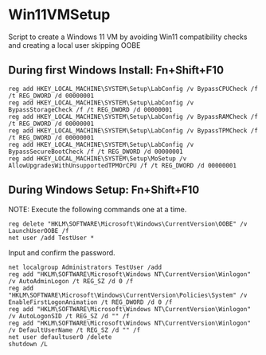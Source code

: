 # Win11VMSetup
Script to create a Windows 11 VM by avoiding Win11 compatibility checks and creating a local user skipping OOBE

## During first Windows Install: Fn+Shift+F10
```
reg add HKEY_LOCAL_MACHINE\SYSTEM\Setup\LabConfig /v BypassCPUCheck /f /t REG_DWORD /d 00000001
reg add HKEY_LOCAL_MACHINE\SYSTEM\Setup\LabConfig /v BypassStorageCheck /f /t REG_DWORD /d 00000001
reg add HKEY_LOCAL_MACHINE\SYSTEM\Setup\LabConfig /v BypassRAMCheck /f /t REG_DWORD /d 00000001
reg add HKEY_LOCAL_MACHINE\SYSTEM\Setup\LabConfig /v BypassTPMCheck /f /t REG_DWORD /d 00000001
reg add HKEY_LOCAL_MACHINE\SYSTEM\Setup\LabConfig /v BypassSecureBootCheck /f /t REG_DWORD /d 00000001
reg add HKEY_LOCAL_MACHINE\SYSTEM\Setup\MoSetup /v AllowUpgradesWithUnsupportedTPMOrCPU /f /t REG_DWORD /d 00000001
```
## During Windows Setup: Fn+Shift+F10
NOTE: Execute the following commands one at a time.
```
reg delete "HKLM\SOFTWARE\Microsoft\Windows\CurrentVersion\OOBE" /v LaunchUserOOBE /f
net user /add TestUser *
```
Input and confirm the password.

```
net localgroup Administrators TestUser /add
reg add "HKLM\SOFTWARE\Microsoft\Windows NT\CurrentVersion\Winlogon" /v AutoAdminLogon /t REG_SZ /d 0 /f
reg add "HKLM\SOFTWARE\Microsoft\Windows\CurrentVersion\Policies\System" /v EnableFirstLogonAnimation /t REG_DWORD /d 0 /f
reg add "HKLM\SOFTWARE\Microsoft\Windows NT\CurrentVersion\Winlogon" /v AutoLogonSID /t REG_SZ /d "" /f
reg add "HKLM\SOFTWARE\Microsoft\Windows NT\CurrentVersion\Winlogon" /v DefaultUserName /t REG_SZ /d "" /f
net user defaultuser0 /delete
shutdown /L
```

